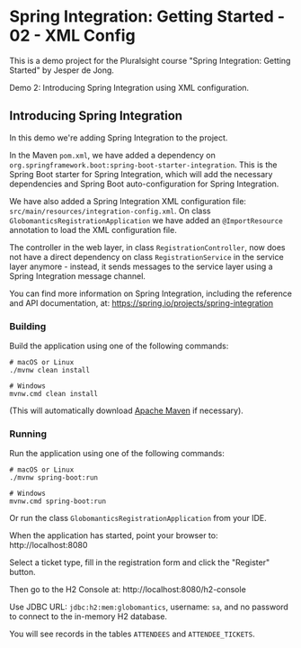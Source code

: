 # Spring Integration: Getting Started - 02 - XML Config

This is a demo project for the Pluralsight course "Spring Integration: Getting Started" by Jesper de Jong.

Demo 2: Introducing Spring Integration using XML configuration.

## Introducing Spring Integration

In this demo we're adding Spring Integration to the project.

In the Maven `pom.xml`, we have added a dependency on `org.springframework.boot:spring-boot-starter-integration`. This is the Spring Boot starter for Spring Integration, which will add the necessary dependencies and
Spring Boot auto-configuration for Spring Integration.

We have also added a Spring Integration XML configuration file: `src/main/resources/integration-config.xml`. On class `GlobomanticsRegistrationApplication` we have added an `@ImportResource` annotation to load the
XML configuration file.

The controller in the web layer, in class `RegistrationController`, now does not have a direct dependency on class `RegistrationService` in the service layer anymore - instead, it sends messages to the service layer
using a Spring Integration message channel.

You can find more information on Spring Integration, including the reference and API documentation, at: https://spring.io/projects/spring-integration

### Building

Build the application using one of the following commands:

    # macOS or Linux
    ./mvnw clean install

    # Windows
    mvnw.cmd clean install

(This will automatically download [Apache Maven](http://maven.apache.org/) if necessary).

### Running

Run the application using one of the following commands:

    # macOS or Linux
    ./mvnw spring-boot:run

    # Windows
    mvnw.cmd spring-boot:run

Or run the class `GlobomanticsRegistrationApplication` from your IDE.

When the application has started, point your browser to: http://localhost:8080

Select a ticket type, fill in the registration form and click the "Register" button.

Then go to the H2 Console at: http://localhost:8080/h2-console

Use JDBC URL: `jdbc:h2:mem:globomantics`, username: `sa`, and no password to connect to the in-memory H2 database.

You will see records in the tables `ATTENDEES` and `ATTENDEE_TICKETS`.
